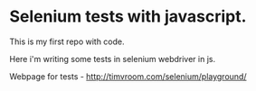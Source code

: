 # Selenium tests with javascript.

This is my first repo with code.

Here i'm writing some tests in selenium webdriver in js.

Webpage for tests - http://timvroom.com/selenium/playground/
